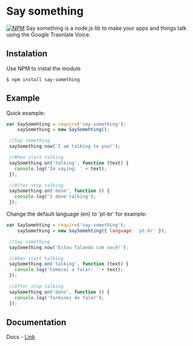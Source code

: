 # Say something
[![NPM](https://nodei.co/npm/say-something.png?downloads=true)](https://nodei.co/npm/say-something/)
Say something is a node.js lib to make your apps and things talk using the Google Trasnlate Voice.

## Instalation
Use NPM to instal the module

```
$ npm install say-something
```

## Example
Quick example:

```js
var SaySomehting = require('say-something');
	saySomething = new SaySomehting();

 //Say something
 saySomething.now('I am talking to you!');

 //When start talking
 saySomething.on('talking', function (text) {
   console.log('Im saying: ' + text);
 });

 //After stop talking
 saySomething.on('done', function () {
   console.log('I done talking');
 });
```

Change the default language (en) to 'pt-br' for example:

```js
var SaySomehting = require('say-something');
	saySomething = new SaySomehting({ language: 'pt-br' });

 //Say something
 saySomething.now('Estou falando com você!');

 //When start talking
 saySomething.on('talking', function (text) {
   console.log('Comecei a falar: ' + text);
 });

 //After stop talking
 saySomething.on('done', function () {
   console.log('Terminei de falar');
 });
```

## Documentation
Docs - [Link](https://github.com/vitorleal/say-something/blob/master/DOCS.md)
